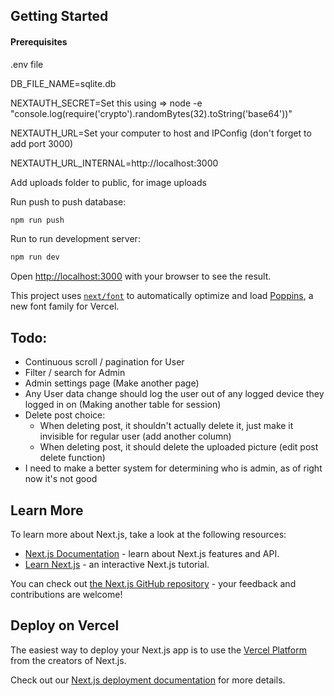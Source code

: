## Getting Started

#### Prerequisites

.env file

DB_FILE_NAME=sqlite.db

NEXTAUTH_SECRET=Set this using => node -e "console.log(require('crypto').randomBytes(32).toString('base64'))"

NEXTAUTH_URL=Set your computer to host and IPConfig (don't forget to add port 3000)

NEXTAUTH_URL_INTERNAL=http://localhost:3000

Add uploads folder to public, for image uploads

Run push to push database:

```bash
npm run push
```

Run to run development server:

```bash
npm run dev
```

Open [http://localhost:3000](http://localhost:3000) with your browser to see the result.

This project uses [`next/font`](https://nextjs.org/docs/app/building-your-application/optimizing/fonts) to automatically optimize and load [Poppins](https://vercel.com/font), a new font family for Vercel.


## Todo:
- Continuous scroll / pagination for User
- Filter / search for Admin
- Admin settings page (Make another page)
- Any User data change should log the user out of any logged device they logged in on (Making another table for session)
- Delete post choice:
  - When deleting post, it shouldn't actually delete it, just make it invisible for regular user (add another column)
  - When deleting post, it should delete the uploaded picture (edit post delete function)
- I need to make a better system for determining who is admin, as of right now it's not good

## Learn More

To learn more about Next.js, take a look at the following resources:

- [Next.js Documentation](https://nextjs.org/docs) - learn about Next.js features and API.
- [Learn Next.js](https://nextjs.org/learn) - an interactive Next.js tutorial.

You can check out [the Next.js GitHub repository](https://github.com/vercel/next.js) - your feedback and contributions are welcome!

## Deploy on Vercel

The easiest way to deploy your Next.js app is to use the [Vercel Platform](https://vercel.com/new?utm_medium=default-template&filter=next.js&utm_source=create-next-app&utm_campaign=create-next-app-readme) from the creators of Next.js.

Check out our [Next.js deployment documentation](https://nextjs.org/docs/app/building-your-application/deploying) for more details.
